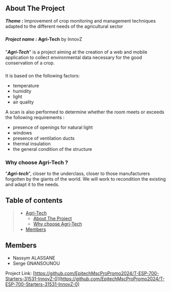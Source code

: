 <!-- ABOUT THE PROJECT -->
## About The Project
***Theme :*** Improvement of crop monitoring and management techniques adapted to the different needs of the agricultural sector
###
***Project name :*** **Agri-Tech** by InnovZ
###
"***Agri-Tech***" is a project aiming at the creation of a web and mobile application to collect environmental data necessary for the good conservation of a crop.
###
It is based on the following factors: 
  * temperature
  * humidity
  * light
  * air quality

A scan is also performed to determine whether the room meets or exceeds the following requirements :
  * presence of openings for natural light
  * windows
  * presence of ventilation ducts
  * thermal insulation
  * the general condition of the structure
  
### Why choose Agri-Tech ?
"***Agri-tech***", closer to the underclass, closer to those manufacturers forgotten by the giants of the world. We will work to recondition the existing and adapt it to the needs.

## Table of contents
> * [Agri-Tech](#AgriTech)
>   * [About The Project](#AboutTheProject)
>   * [Why choose Agri-Tech](#WhychooseAgriTech)
> * [Members](#Members)
&nbsp;

<!-- CONTACT -->
## Members

* Nassym ALASSANE
* Serge GNANSOUNOU

Project Link: [https://github.com/EpitechMscProPromo2024/T-ESP-700-Starters-31531-InnovZ-0](https://github.com/EpitechMscProPromo2024/T-ESP-700-Starters-31531-InnovZ-0)
